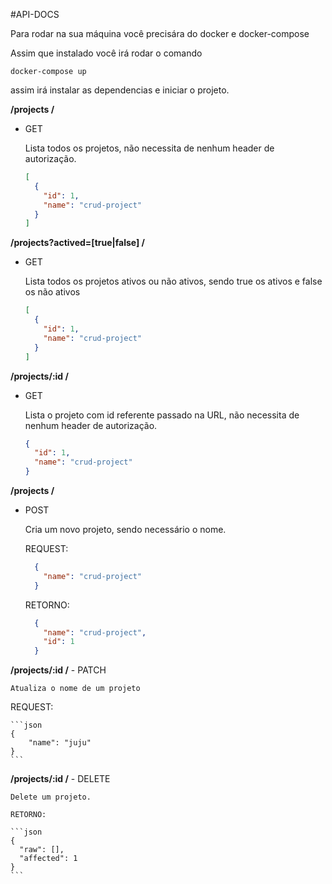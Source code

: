 #API-DOCS


Para rodar na sua máquina você precisára do docker e docker-compose


Assim que instalado você irá rodar o comando

```
docker-compose up
```

assim irá instalar as dependencias e iniciar o projeto.

**/projects /**
  - GET

    Lista todos os projetos, não necessita de nenhum header de autorização.

    ```json
    [
      {
        "id": 1,
        "name": "crud-project"
      }
    ]
    ```
**/projects?actived=[true|false] /**
  - GET

    Lista todos os projetos ativos ou não ativos, sendo true os ativos e false os não ativos

    ```json
    [
      {
        "id": 1,
        "name": "crud-project"
      }
    ]
    ```


**/projects/:id /**
  - GET

    Lista o projeto com id referente passado na URL, não necessita de nenhum header de autorização.

      ```json
      {
        "id": 1,
        "name": "crud-project"
      }
      ```

**/projects /**
  - POST

    Cria um novo projeto, sendo necessário o nome.

    REQUEST:
    ```json
      {
        "name": "crud-project"
      }
    ```


    RETORNO: 

    ```json
      {
        "name": "crud-project",
        "id": 1
      }
    ```


  **/projects/:id /**
    - PATCH

    Atualiza o nome de um projeto

   REQUEST:

    ```json
    {
	    "name": "juju"
    }
    ```

  **/projects/:id /**
    - DELETE
    
    Delete um projeto.

    RETORNO:

    ```json
    {
      "raw": [],
      "affected": 1
    }
    ```
